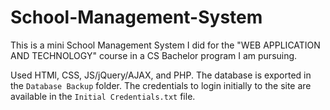 # School-Management-System


This is a mini School Management System I did for the "WEB APPLICATION AND TECHNOLOGY" course in a CS Bachelor program I am pursuing.

Used HTMl, CSS, JS/jQuery/AJAX, and PHP. The database is exported in the `Database Backup` folder. The credentials to login initially to the site are available in the `Initial Credentials.txt` file.
